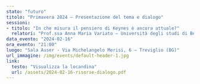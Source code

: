 ```yaml
---
stato: "futuro"
titolo: "Primavera 2024 — Presentazione del tema e dialogo"
sessioni:
- titolo: "In che misura il pensiero di Keynes è ancora attuale?"
  relatori: "Prof.ssa Anna Maria Variato — Università degli studi di Bergamo"
data_evento: "2024-02-16"
ora_evento: "21:00"
luogo: "Sala Auser - Via Michelangelo Merisi, 6 — Treviglio (BG)"
url_immagine: /img/events/default-header-1.jpg
link:
  testo: "Visualizza la locandina"
  url: /assets/2024-02-16-risorse-dialogo.pdf
---
```

